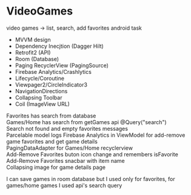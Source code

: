 # VideoGames
 video games -> list, search, add favorites android task
 
 - MVVM design<br>
 - Dependency Inecjtion (Dagger Hilt)<br>
 - Retrofit2 (API)<br>
 - Room (Database)<br>
 - Paging RecyclerView (PagingSource)<br>
 - Firebase Analytics/Crashlytics<br>
 - Lifecycle/Coroutine<br>
 - Viewpager2/CircleIndicator3<br>
 - NavigationDirections<br>
 - Collapsing Toolbar<br>
 - Coil (ImageView URL)<br>
 
 Favorites has search from database<br>
 Games/Home has search from getGames api @Query("search")<br>
 Search not found and empty favorites messages<br>
 Parcelable model logs Firebase Analytics in ViewModel for add-remove game favorites and get game details<br>
 PagingDataAdapter for Games/Home recyclerview<br>
 Add-Remove Favorites buton icon change and remembers isFavorite<br>
 Add-Remove Favorites snacbar with item name<br>
 Collapsing image for game details page<br>
 

 I can save games in room database but I used only for favorites, for games/home games I used api's search query
 
